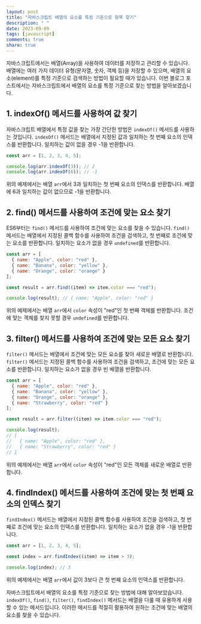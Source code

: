 ```yaml
---
layout: post
title: "자바스크립트 배열의 요소를 특정 기준으로 항목 찾기"
description: " "
date: 2023-09-09
tags: [javascript]
comments: true
share: true
---
```


자바스크립트에서는 배열(Array)을 사용하여 데이터를 저장하고 관리할 수 있습니다. 배열에는 여러 가지 데이터 유형(문자열, 숫자, 객체 등)을 저장할 수 있으며, 배열의 요소(element)를 특정 기준으로 검색하는 방법이 필요할 때가 있습니다. 이번 블로그 포스트에서는 자바스크립트에서 배열의 요소를 특정 기준으로 찾는 방법을 알아보겠습니다.

## 1. indexOf() 메서드를 사용하여 값 찾기

자바스크립트 배열에서 특정 값을 찾는 가장 간단한 방법은 `indexOf()` 메서드를 사용하는 것입니다. `indexOf()` 메서드는 배열에서 지정된 값과 일치하는 첫 번째 요소의 인덱스를 반환합니다. 일치하는 값이 없을 경우 -1을 반환합니다.

```javascript
const arr = [1, 2, 3, 4, 5];

console.log(arr.indexOf(3)); // 2
console.log(arr.indexOf(6)); // -1
```

위의 예제에서는 배열 `arr`에서 3과 일치하는 첫 번째 요소의 인덱스를 반환합니다. 배열에 6과 일치하는 값이 없으므로 -1을 반환합니다.

## 2. find() 메서드를 사용하여 조건에 맞는 요소 찾기

ES6부터는 `find()` 메서드를 사용하여 조건에 맞는 요소를 찾을 수 있습니다. `find()` 메서드는 배열에서 지정된 콜백 함수를 사용하여 조건을 검색하고, 첫 번째로 조건에 맞는 요소를 반환합니다. 일치하는 요소가 없을 경우 `undefined`를 반환합니다.

```javascript
const arr = [ 
  { name: "Apple", color: "red" },
  { name: "Banana", color: "yellow" },
  { name: "Orange", color: "orange" }
];

const result = arr.find((item) => item.color === "red");

console.log(result); // { name: "Apple", color: "red" }
```

위의 예제에서는 배열 `arr`에서 `color` 속성이 "red"인 첫 번째 객체를 반환합니다. 조건에 맞는 객체를 찾지 못할 경우 `undefined`를 반환합니다.

## 3. filter() 메서드를 사용하여 조건에 맞는 모든 요소 찾기

`filter()` 메서드는 배열에서 조건에 맞는 모든 요소를 찾아 새로운 배열로 반환합니다. `filter()` 메서드는 지정된 콜백 함수를 사용하여 조건을 검색하고, 조건에 맞는 모든 요소를 반환합니다. 일치하는 요소가 없을 경우 빈 배열을 반환합니다.

```javascript
const arr = [ 
  { name: "Apple", color: "red" },
  { name: "Banana", color: "yellow" },
  { name: "Orange", color: "orange" },
  { name: "Strawberry", color: "red" }
];

const result = arr.filter((item) => item.color === "red");

console.log(result);
// [
//   { name: "Apple", color: "red" },
//   { name: "Strawberry", color: "red" }
// ]
```

위의 예제에서는 배열 `arr`에서 `color` 속성이 "red"인 모든 객체를 새로운 배열로 반환합니다.

## 4. findIndex() 메서드를 사용하여 조건에 맞는 첫 번째 요소의 인덱스 찾기

`findIndex()` 메서드는 배열에서 지정된 콜백 함수를 사용하여 조건을 검색하고, 첫 번째로 조건에 맞는 요소의 인덱스를 반환합니다. 일치하는 요소가 없을 경우 -1을 반환합니다.

```javascript
const arr = [1, 2, 3, 4, 5];

const index = arr.findIndex((item) => item > 3);

console.log(index); // 3
```

위의 예제에서는 배열 `arr`에서 값이 3보다 큰 첫 번째 요소의 인덱스를 반환합니다.

자바스크립트에서 배열의 요소를 특정 기준으로 찾는 방법에 대해 알아보았습니다. `indexOf()`, `find()`, `filter()`, `findIndex()` 메서드는 배열을 다룰 때 유용하게 사용할 수 있는 메서드입니다. 이러한 메서드를 적절히 활용하여 원하는 조건에 맞는 배열의 요소를 찾을 수 있습니다.